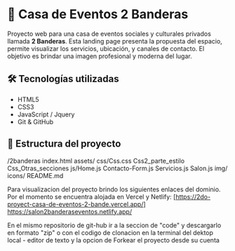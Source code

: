 # 🎉 Casa de Eventos 2 Banderas

Proyecto web para una casa de eventos sociales y culturales privados llamada **2 Banderas**. Esta landing page presenta la propuesta del espacio, permite visualizar los servicios, ubicación, y canales de contacto. El objetivo es brindar una imagen profesional y moderna del lugar.

## 🛠 Tecnologías utilizadas

- HTML5
- CSS3
- JavaScript / Jquery 
- Git & GitHub

## 📁 Estructura del proyecto

/2banderas index.html   assets/ css/Css.css Css2_parte_estilo Css_Otras_secciones js/Home.js Contacto-Form.js Servicios.js Salon.js img/ icons/ README.md

Para visualizacion del proyecto brindo los siguientes enlaces del dominio. Por el momento se encuentra alojada en Vercel y Netlify: [https://2do-proyect-casa-de-eventos-2-bande.vercel.app/] https://salon2banderaseventos.netlify.app/

En el mismo repositorio de git-hub ir a la seccion de "code" y descargarlo en formato "zip" o con el codigo de clonacion en la terminal del dektop local - editor de texto y la opcion de Forkear el proyecto desde su cuenta 
